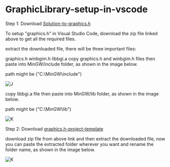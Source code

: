 # GraphicLibrary-setup-in-vscode
Step 1: Download [Solution-to-graphics.h](https://github.com/ullaskunder3/Solution-to-graphics.h)

To setup "graphics.h" in Visual Studio Code, download the zip file linked above to get all the required files.

extract the downloaded file, there will be three important files:

graphics.h
winbgim.h
libbgi.a
copy graphics.h and winbgim.h files then paste into MinGW/include folder, as shown in the image below.

path might be ("C:\MinGW\include")

![J](https://github.com/user-attachments/assets/f270596e-d0fa-4e69-9644-6a8653b71c37)

copy libbgi.a file then paste into MinGW/lib folder, as shown in the image below.

path might be ("C:\MinGW\lib")

![K](https://github.com/user-attachments/assets/4f343fd9-a9ad-4e18-a816-bd2a0f788795)

Step 2: Download [graphics.h-project-template](https://github.com/ullaskunder3/graphics.h-project-template)

download zip file from above link and then extract the downloaded file, now you can paste the extracted folder wherever you want and rename the folder name, as shown in the image below.

![K](https://github.com/user-attachments/assets/5cbf6eb0-4718-4185-b344-0a1080099948)


